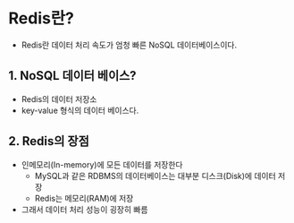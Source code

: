# Redis란?
- Redis란 데이터 처리 속도가 엄청 빠른 NoSQL 데이터베이스이다.

## 1. NoSQL 데이터 베이스?
- Redis의 데이터 저장소
- key-value 형식의 데이터 베이스다.

## 2. Redis의 장점
- 인메모리(In-memory)에 모든 데이터를 저장한다
    - MySQL과 같은 RDBMS의 데이터베이스는 대부분 디스크(Disk)에 데이터 저장
    - Redis는 메모리(RAM)에 저장
- 그래서 데이터 처리 성능이 굉장히 빠름
